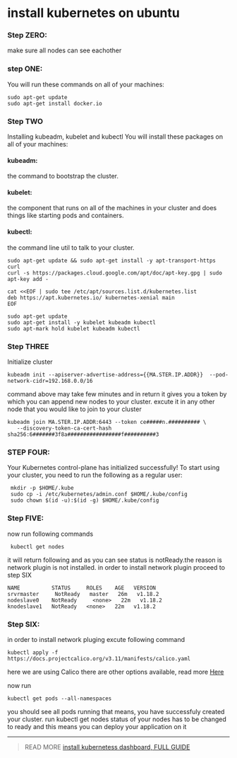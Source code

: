 # install kubernetes on ubuntu 



### Step ZERO:  
make sure all nodes can see  eachother 

### step ONE: 
You will run these commands on all of your machines:

```
sudo apt-get update 
sudo apt-get install docker.io
```

### Step TWO 
Installing kubeadm, kubelet and kubectl
You will install these packages on all of your machines:

#### kubeadm: 
the command to bootstrap the cluster.

#### kubelet: 
the component that runs on all of the machines in your cluster and does things like starting pods and containers.

#### kubectl: 
the command line util to talk to your cluster.

```
sudo apt-get update && sudo apt-get install -y apt-transport-https curl
curl -s https://packages.cloud.google.com/apt/doc/apt-key.gpg | sudo apt-key add -

cat <<EOF | sudo tee /etc/apt/sources.list.d/kubernetes.list
deb https://apt.kubernetes.io/ kubernetes-xenial main
EOF

sudo apt-get update
sudo apt-get install -y kubelet kubeadm kubectl
sudo apt-mark hold kubelet kubeadm kubectl

```


### Step THREE 
Initialize cluster


```
kubeadm init --apiserver-advertise-address={{MA.STER.IP.ADDR}}  --pod-network-cidr=192.168.0.0/16
```
command above may take few minutes and in return it gives you a token by which you can append new nodes to your cluster. excute it in any other node that you would like to join to your cluster
 
 ```
kubeadm join MA.STER.IP.ADDR:6443 --token ce#####n.########## \
    --discovery-token-ca-cert-hash sha256:6#######3f8a#################f##########3
```

### STEP FOUR:
Your Kubernetes control-plane has initialized successfully!
To start using your cluster, you need to run the following as a regular user:


 ```
  mkdir -p $HOME/.kube
  sudo cp -i /etc/kubernetes/admin.conf $HOME/.kube/config
  sudo chown $(id -u):$(id -g) $HOME/.kube/config
```

### Step FIVE:
now run following commands 

```
 kubectl get nodes
```
it will return following and as you can see status is notReady.the reason is network plugin is not installed. in order to install network plugin proceed to step SIX

```
NAME          STATUS     ROLES    AGE   VERSION
srvrmaster     NotReady   master   26m   v1.18.2
nodeslave0    NotReady     <none>   22m   v1.18.2
knodeslave1   NotReady   <none>   22m   v1.18.2
```

### Step SIX:
in order to install network pluging excute following command

```
kubectl apply -f https://docs.projectcalico.org/v3.11/manifests/calico.yaml
```

here we are using Calico there are other options available, read more [Here]( https://kubernetes.io/docs/setup/production-environment/tools/kubeadm/create-cluster-kubeadm/#pod-network)

now run
```
kubectl get pods --all-namespaces
```
you should see all pods running that means, you have successfuly created your cluster. run  kubectl get nodes  status of your nodes has to be changed to ready and this means you can deploy your application on it 

___
> READ MORE
> [install kubernetess dashboard, FULL GUIDE](https://github.com/mohamadDev/Devops/blob/master/Kubernetes-Dashboard/README.md)



